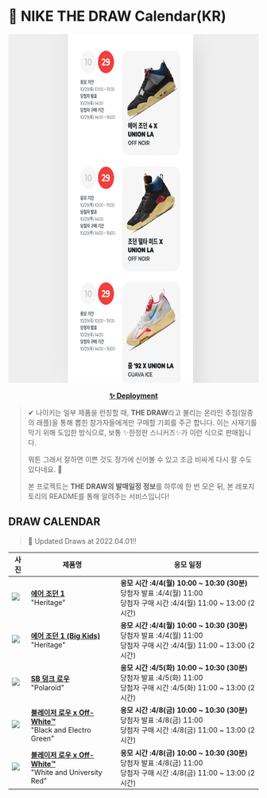 # 👟 NIKE THE DRAW Calendar(KR)

<div align="center">
  <a href="https://junhoyeo.github.io/NIKE-THE-DRAW-Calendar/">
    <img src="./docs/images/preview.png" alt="Preview image of deployed application" height="700px" width="700px" />
  </a>
</div>

<p align="center">
  <a href="https://junhoyeo.github.io/NIKE-THE-DRAW-Calendar/">
    <strong>✨ Deployment</strong>
  </a>
</p>

> ✔ 나이키는 일부 제품을 런칭할 때, **THE DRAW**라고 불리는 온라인 추첨(일종의 래플)을 통해 뽑힌 참가자들에게만 구매할 기회를 주곤 합니다. 이는 사재기를 막기 위해 도입한 방식으로, 보통 ✨한정판 스니커즈✨가 이런 식으로 판매됩니다.
>
> 뭐튼 그래서 잘하면 이쁜 것도 정가에 신어볼 수 있고 조금 비싸게 다시 팔 수도 있다네요. 🤭
>
> 본 프로젝트는 **THE DRAW의 발매일정 정보**를 하루에 한 번 모은 뒤, 본 레포지토리의 README를 통해 알려주는 서비스입니다!

## DRAW CALENDAR

<!-- DRAW CALENDAR: START -->

> 👟 Updated Draws at 2022.04.01‼️

| 사진 | 제품명 | 응모 일정 |
| --- | ---- | ------- |
| <img src="https://static-breeze.nike.co.kr/kr/ko_kr/cmsstatic/product/555088-161/1b6222fa-a9d1-4947-91a9-d53a0c69fab4_primary.jpg?snkrBrowse" width="256" /> | <a href="https://www.nike.com/kr/launch/t/men/fw/basketball/555088-161/hllh57/air-jordan-1-retro-high-og"><strong>에어 조던 1</strong><br /></a> "Heritage" | <strong>응모 시간 :4/4(월) 10:00 ~ 10:30 (30분)</strong><br />당첨자 발표 :4/4(월) 11:00<br />당첨자 구매 시간 :4/4(월) 11:00 ~ 13:00 (2시간) |
| <img src="https://static-breeze.nike.co.kr/kr/ko_kr/cmsstatic/product/575441-161/195e6d82-c990-44e4-b0cb-876fc62dfaf6_primary.jpg?snkrBrowse" width="256" /> | <a href="https://www.nike.com/kr/launch/t/junior/fw/basketball/575441-161/afvp60/air-jordan-1-retro-high-og-gs"><strong>에어 조던 1 (Big Kids)</strong><br /></a> "Heritage" | <strong>응모 시간 :4/4(월) 10:00 ~ 10:30 (30분)</strong><br />당첨자 발표 :4/4(월) 11:00<br />당첨자 구매 시간 :4/4(월) 11:00 ~ 13:00 (2시간) |
| <img src="https://static-breeze.nike.co.kr/kr/ko_kr/cmsstatic/product/DH7722-001/879b1546-fcbc-4c5b-8a3b-c75c4a22dfbf_primary.jpg?snkrBrowse" width="256" /> | <a href="https://www.nike.com/kr/launch/t/adult-unisex/fw/action-outdoor/DH7722-001/zrrr83/nike-sb-dunk-low-pro-qs"><strong>SB 덩크 로우</strong><br /></a> "Polaroid" | <strong>응모 시간 :4/5(화) 10:00 ~ 10:30 (30분)</strong><br />당첨자 발표 :4/5(화) 11:00<br />당첨자 구매 시간 :4/5(화) 11:00 ~ 13:00 (2시간) |
| <img src="https://static-breeze.nike.co.kr/kr/ko_kr/cmsstatic/product/DH7863-001/1195bf2f-c526-4ca9-9f1b-b2470a49d00e_primary.jpg?snkrBrowse" width="256" /> | <a href="https://www.nike.com/kr/launch/t/men/fw/nike-sportswear/DH7863-001/wdnd49/blazer-low-77-ow"><strong>블레이저 로우 x Off-White™️</strong><br /></a> "Black and Electro Green" | <strong>응모 시간 :4/8(금) 10:00 ~ 10:30 (30분)</strong><br />당첨자 발표 :4/8(금) 11:00<br />당첨자 구매 시간 :4/8(금) 11:00 ~ 13:00 (2시간) |
| <img src="https://static-breeze.nike.co.kr/kr/ko_kr/cmsstatic/product/DH7863-100/2bee02ea-a317-4b5e-8f4d-e2db3131efe5_primary.jpg?snkrBrowse" width="256" /> | <a href="https://www.nike.com/kr/launch/t/men/fw/nike-sportswear/DH7863-100/bqhf77/blazer-low-77-ow"><strong>블레이저 로우 x Off-White™️</strong><br /></a> "White and University Red" | <strong>응모 시간 :4/8(금) 10:00 ~ 10:30 (30분)</strong><br />당첨자 발표 :4/8(금) 11:00<br />당첨자 구매 시간 :4/8(금) 11:00 ~ 13:00 (2시간) |

<!-- DRAW CALENDAR: END -->
